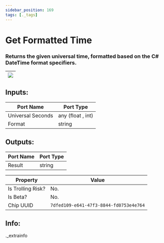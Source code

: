 ```yaml
---
sidebar_position: 169
tags: [._tags]
---
```


# Get Formatted Time


### Returns the given universal time, formatted based on the C# DateTime format specifiers.

| ![](https://images-ext-2.discordapp.net/external/MPmIaQzlEPmgGWlgi-WxBBXt0Bjv_zWPkg1y1f_sy3s/https/www.recroomcircuits.com/image/circuit/absolute-value?width=206&height=108) |
|-----|

## Inputs:
| Port Name | Port Type |
|-----------|-----------|
| Universal Seconds | any (float , int) |
| Format | string |

## Outputs:
| Port Name | Port Type |
|-----------|-----------|
| Result | string | 

| Property  | Value |
|-------------------|-----------|
| Is Trolling Risk? | No. |
| Is Beta? | No. |
| Chip UUID | `7dfed109-e641-47f3-8844-fd0753e4e764` |

## Info:
._extrainfo